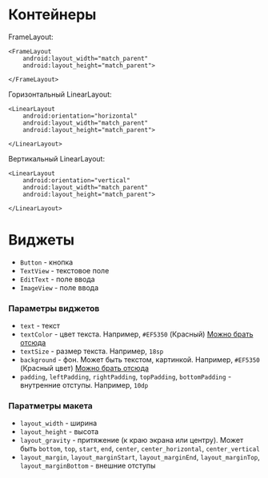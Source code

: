 # Контейнеры 

FrameLayout:
```
<FrameLayout
    android:layout_width="match_parent"
    android:layout_height="match_parent">
        
</FrameLayout>
```

Горизонтальный LinearLayout:
```
<LinearLayout
    android:orientation="horizontal"
    android:layout_width="match_parent"
    android:layout_height="match_parent">

</LinearLayout>
```

Вертикальный LinearLayout:
```
<LinearLayout
    android:orientation="vertical"
    android:layout_width="match_parent"
    android:layout_height="match_parent">

</LinearLayout>
```

# Виджеты

- `Button` - кнопка
- `TextView` - текстовое поле
- `EditText` - поле ввода
- `ImageView` - поле ввода

### Параметры виджетов

- `text` - текст
- `textColor` - цвет текста. Например, `#EF5350` (Красный) [Можно брать отсюда](https://material.io/design/color/#tools-for-picking-colors)
- `textSize` - размер текста. Например, `18sp`
- `background` - фон. Может быть текстом, картинкой. Например, `#EF5350` (Красный цвет) [Можно брать отсюда](https://material.io/design/color/#tools-for-picking-colors)
- `padding`, `leftPadding`, `rightPadding`, `topPadding`, `bottomPadding` - внутренние отступы. Например, `10dp`

### Паратметры макета
- `layout_width` - ширина
- `layout_height` - высота
- `layout_gravity` - притяжение (к краю экрана или центру). Может быть `bottom`, `top`, `start`, `end`, `center`, `сenter_horizontal`, `сenter_vertical`
- `layout_margin`, `layout_marginStart`, `layout_marginEnd`, `layout_marginTop`, `layout_marginBottom` - внешние отступы